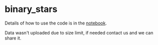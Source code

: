 # binary_stars

Details of how to use the code is in the [notebook](https://github.com/raminass/binary_stars/blob/main/notebook.ipynb).

Data wasn't uploaded due to size limit, if needed contact us and we can share it.

